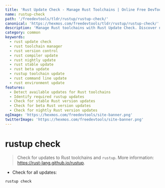 ```yaml
---
title: 'Rust Update Check - Manage Rust Toolchains | Online Free DevTools by Hexmos'
name: rustup-check
path: '/freedevtools/tldr/rustup/rustup-check/'
canonical: 'https://hexmos.com/freedevtools/tldr/rustup/rustup-check/'
description: 'Manage Rust toolchains with Rust Update Check. Discover new Rust versions, update toolchains, and ensure compatibility easily. Free online tool, no registration required.'
category: common
keywords:
  - rust update check
  - rust toolchain manager
  - rust version control
  - rust compiler update
  - rust nightly update
  - rust stable update
  - rust beta update
  - rustup toolchain update
  - rust command line update
  - rust environment update
features:
  - Detect available updates for Rust toolchains
  - Identify required rustup updates
  - Check for stable Rust version updates
  - Check for beta Rust version updates
  - Check for nightly Rust version updates
ogImage: 'https://hexmos.com/freedevtools/site-banner.png'
twitterImage: 'https://hexmos.com/freedevtools/site-banner.png'
---
```


# rustup check

> Check for updates to Rust toolchains and `rustup`.
> More information: <https://rust-lang.github.io/rustup>.

- Check for all updates:

`rustup check`
